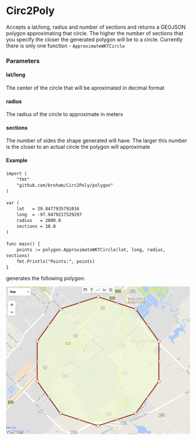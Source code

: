 # Circ2Poly
Accepts a lat/long, radius and number of sections and returns a GEOJSON polygon approximating that circle.  The higher the number of sections that you specify the closer the generated polygon will be to a circle.  Currently there is only one function - `ApproximateWKTCircle`

### Parameters
#### lat/long
The center of the circle that will be aproximated in decimal format

#### radius
The radius of the circle to approximate in meters

#### sections
The number of sides the shape generated will have.  The larger this number is the closer to an actual circle the polygon will approximate

#### Example
```
import (
	"fmt"
	"github.com/broham/Circ2Poly/polygon"
)

var (
	lat   = 29.8477935791016
	long  = -97.9479217529297
	radius   = 2000.0
	sections = 10.0
)

func main() {
	points := polygon.ApproximateWKTCircle(lat, long, radius, sections)
	fmt.Println("Points:", points)
}
```
generates the following polygon:

![Sample polygon](https://raw.githubusercontent.com/broham/Circ2Poly/master/sample.png)
